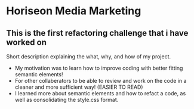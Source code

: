 # Horiseon Media Marketing

## This is the first refactoring challenge that i have worked on

Short description explaining the what, why, and how of my project.

- My motivation was to learn how to improve coding with better fitting semantic elements!
- For other collaberators to be able to review and work on the code in a cleaner and more sufficient way! (EASIER TO READ)
- I learned more about semantic elements and how to refact a code, as well as consolidating the style.css format.

